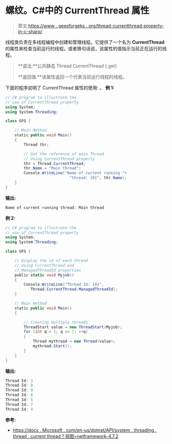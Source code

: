 # 螺纹。C#中的 CurrentThread 属性

> 原文:[https://www . geesforgeks . org/thread-currentthread-property-in-c-sharp/](https://www.geeksforgeeks.org/thread-currentthread-property-in-c-sharp/)

线程类负责在多线程编程中创建和管理线程。它提供了一个名为 **CurrentThread** 的属性来检查当前运行的线程。或者换句话说，该属性的值指示当前正在运行的线程。

> **语法:**公共静态 Thread CurrentThread { get}
> 
> **返回值:**该属性返回一个代表当前运行线程的线程。

下面的程序说明了 CurrentThread 属性的使用:
。
**例 1:**

```cs
// C# program to illustrate the 
// use of CurrentThread property
using System;
using System.Threading;

class GFG {

    // Main Method
    static public void Main()
    {
        Thread thr;

        // Get the reference of main Thread
        // Using CurrentThread property
        thr = Thread.CurrentThread;
        thr.Name = "Main thread";
        Console.WriteLine("Name of current running "+
                            "thread: {0}", thr.Name);
    }
}
```

**输出:**

```cs
Name of current running thread: Main thread
```

**例 2:**

```cs
// C# program to illustrate the
// use of CurrentThread property
using System;
using System.Threading;

class GFG {

    // Display the id of each thread
    // Using CurrentThread and 
    // ManagedThreadId properties
    public static void Myjob()
    {
        Console.WriteLine("Thread Id: {0}", 
           Thread.CurrentThread.ManagedThreadId);
    }

    // Main method
    static public void Main()
    {

        // Creating multiple threads
        ThreadStart value = new ThreadStart(Myjob);
        for (int q = 1; q <= 7; ++q) 
        {
            Thread mythread = new Thread(value);
            mythread.Start();
        }
    }
}
```

**输出:**

```cs
Thread Id: 3
Thread Id: 8
Thread Id: 9
Thread Id: 6
Thread Id: 5
Thread Id: 7
Thread Id: 4

```

**参考:**

*   [https://docs . Microsoft . com/en-us/dotnet/API/system . threading . thread . current thread？视图=netframework-4.7.2](https://docs.microsoft.com/en-us/dotnet/api/system.threading.thread.currentthread?view=netframework-4.7.2)